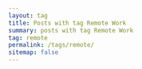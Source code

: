 ```yaml
---
layout: tag
title: Posts with tag Remote Work
summary: posts with tag Remote Work
tag: remote
permalink: /tags/remote/
sitemap: false
---
```

